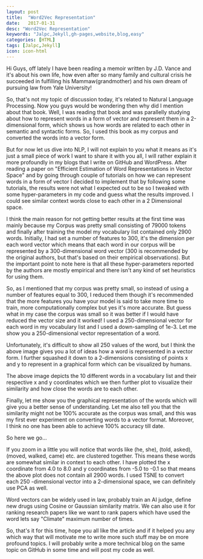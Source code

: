 ```yaml
---
layout: post
title:  "Word2Vec Representation"
date:   2017-01-31
desc: "Word2Vec Representation"
keywords: "Jalpc,Jekyll,gh-pages,website,blog,easy"
categories: [HTML]
tags: [Jalpc,Jekyll]
icon: icon-html
---
```


Hi Guys, off lately I have been reading a memoir written by J.D. Vance and it's about his own life, how even after so many family and cultural crisis he succeeded in fulfilling his Mammaw(grandmother) and his own dream of pursuing law from Yale University!

So, that's not my topic of discussion today, it's related to Natural Language Processing. Now you guys would be wondering then why did I mention about that book. Well, I was reading that book and was parallelly studying about how to represent words in a form of vector and represent them in a 2-dimensional form, which shows us how words are related to each other in semantic and syntactic forms. So, I used this book as my corpus and converted the words into a vector form.

But for now let us dive into NLP, I will not explain to you what it means as it's just a small piece of work I want to share it with you all, I will rather explain it more profoundly in my blogs that I write on GitHub and WordPress. After reading a paper on "Efficient Estimation of Word Representations in Vector Space" and by going through couple of tutorials on how we can represent words in a form of vector I decided to implement that by following some tutorials, the results were not what I expected out to be so I tweaked with some hyper-parameters in my code and guess what the results improved. I could see similar context words close to each other in a 2 Dimensional space.

I think the main reason for not getting better results at the first time was mainly because my Corpus was pretty small consisting of 79000 tokens and finally after training the model my vocabulary list contained only 2900 words. Initially, I had set a number of features to 300, it's the dimension per each word vector which means that each word in our corpus will be represented by a 300-dimensional word vector (300 is recommended by the original authors, but that's based on their empirical observations). But the important point to note here is that all these hyper-parameters reported by the authors are mostly empirical and there isn't any kind of set heuristics for using them.

So, as I mentioned that my corpus was pretty small, so instead of using a number of features equal to 300, I reduced them though it's recommended that the more features you have your model is said to take more time to train, more computationally complex but yes it's more accurate. But guess what in my case the corpus was small so it was better if I would have reduced the vector size and it worked! I used a 250-dimensional vector for each word in my vocabulary list and I used a down-sampling of 1e-3. Let me show you a 250-dimensional vector representation of a word.


Unfortunately, it's difficult to show all 250 values of the word, but I think the above image gives you a lot of ideas how a word is represented in a vector form. I further squashed it down to a 2-dimensions consisting of points x and y to represent in a graphical form which can be visualized by humans.


The above image depicts the 10 different words in a vocabulary list and their respective x and y coordinates which we then further plot to visualize their similarity and how close the words are to each other.

Finally, let me show you the graphical representation of the words which will give you a better sense of understanding. Let me also tell you that the similarity might not be 100% accurate as the corpus was small, and this was my first ever experiment on converting words to a vector format. Moreover, I think no one has been able to achieve 100% accuracy till date.

So here we go...


If you zoom in a little you will notice that words like (he, she), (told, asked), (moved, walked, came) etc. are clustered together. This means these words are somewhat similar in context to each other. I have plotted the x coordinate from 4.0 to 8.0 and y coordinates from -5.0 to -0.1 so that means the above plot does not contain all 2900 words. I used TSNE to convert each 250 -dimensional vector into a 2-dimensional space, we can definitely use PCA as well.

Word vectors can be widely used in law, probably train an AI judge, define new drugs using Cosine or Gaussian similarity matrix. We can also use it for ranking research papers like we want to rank papers which have used the word lets say "Climate" maximum number of times.

So, that's it for this time, hope you all like the article and if it helped you any which way that will motivate me to write more such stuff may be on more profound topics. I will probably write a more technical blog on the same topic on GitHub in some time and will post my code as well.

